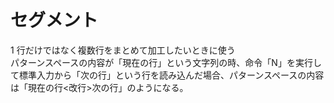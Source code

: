 セグメント
=====
1 行だけではなく複数行をまとめて加工したいときに使う  
パターンスペースの内容が「現在の行」という文字列の時、命令「N」を実行して標準入力から「次の行」という行を読み込んだ場合、パターンスペースの内容は「現在の行<改行>次の行」のようになる。  

